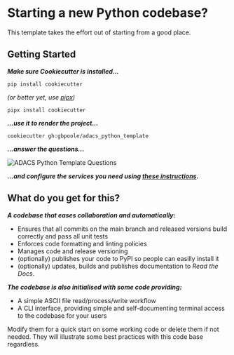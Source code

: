 # Starting a new Python codebase?
This template takes the effort out of starting from a good place.

## Getting Started
***Make sure Cookiecutter is installed...***
``` console
pip install cookiecutter
```
*(or better yet, use [pipx](https://pypa.github.io/pipx/))*
``` console
pipx install cookiecutter
```
***...use it to render the project...***
``` console
cookiecutter gh:gbpoole/adacs_python_template

```
***...answer the questions...***

![ADACS Python Template Questions](https://github.com/gbpoole/adacs_python_template/blob/main/docs/assets/adacs_python_template_cookiecutter_questions.png?raw=true)

***...and configure the services you need using [these instructions](https://adacs-python-template.readthedocs.io/en/latest/content/configuring_services.html).***

## What do you get for this?
***A codebase that eases collaboration and automatically:***
* Ensures that all commits on the main branch and released versions build correctly and pass all unit tests
* Enforces code formatting and linting policies
* Manages code and release versioning
* (optionally) publishes your code to PyPI so people can easilly install it
* (optionally) updates, builds and publishes documentation to *Read the Docs*.

***The codebase is also initialised with some code providing:***
* A simple ASCII file read/process/write workflow
* A CLI interface, providing simple and self-documenting terminal access to the codebase for your users

Modify them for a quick start on some working code or delete them if not needed.  They will illustrate some best practices with this code base
regardless.
